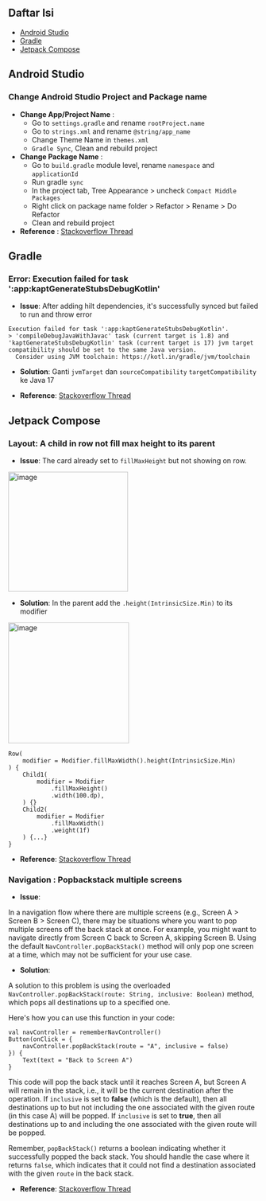## Daftar Isi
- [Android Studio](#android-studio)
- [Gradle](#gradle)
- [Jetpack Compose](#jetpack-compose)

## Android Studio

### Change Android Studio Project and Package name

- **Change App/Project Name** :
  - Go to `settings.gradle` and rename `rootProject.name`
  - Go to `strings.xml` and rename `@string/app_name`
  - Change Theme Name in `themes.xml`
  - `Gradle Sync`, Clean and rebuild project
- **Change Package Name** :
  - Go to `build.gradle` module level, rename `namespace` and `applicationId`
  - Run gradle `sync`
  - In the project tab, Tree Appearance > uncheck `Compact Middle Packages`
  - Right click on package name folder > Refactor > Rename > Do Refactor
  - Clean and rebuild project
- **Reference** :
[Stackoverflow Thread](https://stackoverflow.com/questions/16804093/rename-package-in-android-studio/29092698#29092698)

## Gradle

### Error: Execution failed for task ':app:kaptGenerateStubsDebugKotlin'
- **Issue**:
After adding hilt dependencies, it's successfully synced but failed to run and throw error
```
Execution failed for task ':app:kaptGenerateStubsDebugKotlin'.
> 'compileDebugJavaWithJavac' task (current target is 1.8) and 'kaptGenerateStubsDebugKotlin' task (current target is 17) jvm target compatibility should be set to the same Java version.
  Consider using JVM toolchain: https://kotl.in/gradle/jvm/toolchain
```

- **Solution**: 
Ganti `jvmTarget` dan `sourceCompatibility` `targetCompatibility` ke Java 17

- **Reference**: 
[Stackoverflow Thread](https://stackoverflow.com/questions/69079963/how-to-set-compilejava-task-11-and-compilekotlin-task-1-8-jvm-target-com)

## Jetpack Compose

### Layout: A child in row not fill max height to its parent 
- **Issue**:
The card already set to `fillMaxHeight` but not showing on row.
<img width="241" alt="image" src="https://github.com/galihif/Android-Dev-Troubleshooting/assets/61546756/35271203-381b-4513-993a-236844e8db05">

- **Solution**:
In the parent add the `.height(IntrinsicSize.Min)` to its modifier
<img width="243" alt="image" src="https://github.com/galihif/Android-Dev-Troubleshooting/assets/61546756/16d2a0dc-d61a-4201-8f32-a895d112c073">

```
Row(
    modifier = Modifier.fillMaxWidth().height(IntrinsicSize.Min)
) {
    Child1(
        modifier = Modifier
            .fillMaxHeight()
            .width(100.dp),
    ) {}
    Child2(
        modifier = Modifier
            .fillMaxWidth()
            .weight(1f)
    ) {...}
}
```

- **Reference**: 
[Stackoverflow Thread](https://stackoverflow.com/questions/67677125/fill-height-for-child-in-row)

### Navigation : Popbackstack multiple screens

- **Issue**:

In a navigation flow where there are multiple screens (e.g., Screen A > Screen B > Screen C), there may be situations where you want to pop multiple screens off the back stack at once. For example, you might want to navigate directly from Screen C back to Screen A, skipping Screen B. Using the default `NavController.popBackStack()` method will only pop one screen at a time, which may not be sufficient for your use case.

- **Solution**:
  
A solution to this problem is using the overloaded `NavController.popBackStack(route: String, inclusive: Boolean)` method, which pops all destinations up to a specified one.

Here's how you can use this function in your code:

```
val navController = rememberNavController()
Button(onClick = {
    navController.popBackStack(route = "A", inclusive = false)
}) {
    Text(text = "Back to Screen A")
}
```

This code will pop the back stack until it reaches Screen A, but Screen A will remain in the stack, i.e., it will be the current destination after the operation.
If `inclusive` is set to **false** (which is the default), then all destinations up to but not including the one associated with the given route (in this case A) will be popped.
If `inclusive` is set to **true**, then all destinations up to and including the one associated with the given route will be popped.

Remember, `popBackStack()` returns a boolean indicating whether it successfully popped the back stack. You should handle the case where it returns `false`, which indicates that it could not find a destination associated with the given `route` in the back stack.

- **Reference**: 
[Stackoverflow Thread](https://stackoverflow.com/questions/69415996/jetpack-compose-navcontroller-popbackstack-multiple-pages)
